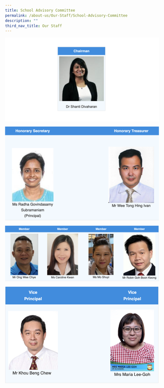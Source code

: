 ```yaml
---
title: School Advisory Committee
permalink: /about-us/Our-Staff/School-Advisory-Committee
description: ""
third_nav_title: Our Staff
---
```

<img style="width:100%;height:50%" src="/images/School%20Advisory%20Committee/School%20Advisory%20Committee(5).jpg">

![](/images/School%20Advisory%20Committee/School%20Advisory%20Committee(1).jpg)

![](/images/School%20Advisory%20Committee/School%20Advisory%20Committee(4).jpg)

![](/images/School%20Advisory%20Committee/School%20Advisory%20Committee(3).jpg)